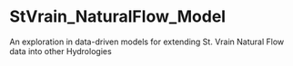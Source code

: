 # StVrain_NaturalFlow_Model
An exploration in data-driven models for extending St. Vrain Natural Flow data into other Hydrologies

